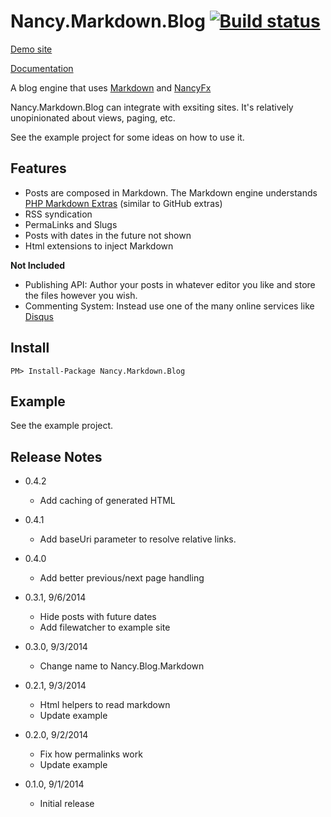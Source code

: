 # Nancy.Markdown.Blog [![Build status](https://ci.appveyor.com/api/projects/status/cfd6x74actliiurs)](https://ci.appveyor.com/project/mike-ward/nancy-markdown-blog)

[Demo site](http://mike-ward.net)

[Documentation](https://github.com/mike-ward/Nancy.Markdown.Blog/wiki/About-Nancy.Markdown.Blog)

A blog engine that uses [Markdown](http://daringfireball.net/projects/markdown/syntax) and [NancyFx](http://NancyFx.org)

Nancy.Markdown.Blog can integrate with exsiting sites. It's relatively unopinionated about views, paging, etc.

See the example project for some ideas on how to use it.

## Features

- Posts are composed in Markdown. The Markdown engine understands 
  [PHP Markdown Extras](https://michelf.ca/projects/php-markdown/extra/) (similar to GitHub extras)
- RSS syndication
- PermaLinks and Slugs
- Posts with dates in the future not shown
- Html extensions to inject Markdown

**Not Included**

- Publishing API: Author your posts in whatever editor you like and store the files however you wish.
- Commenting System: Instead use one of the many online services like [Disqus](https://disqus.com)


## Install

    PM> Install-Package Nancy.Markdown.Blog

## Example

See the example project.

## Release Notes

- 0.4.2
  + Add caching of generated HTML

- 0.4.1
  + Add baseUri parameter to resolve relative links.

- 0.4.0
  + Add better previous/next page handling

- 0.3.1, 9/6/2014
  + Hide posts with future dates
  + Add filewatcher to example site

- 0.3.0, 9/3/2014
  + Change name to Nancy.Blog.Markdown

- 0.2.1, 9/3/2014
  + Html helpers to read markdown
  + Update example

- 0.2.0, 9/2/2014
  + Fix how permalinks work
  + Update example

- 0.1.0, 9/1/2014
  + Initial release
